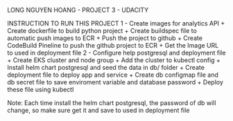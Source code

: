 LONG NGUYEN HOANG - PROJECT 3 - UDACITY

INSTRUCTION TO RUN THIS PROJECT
1 - Create images for analytics API
    + Create dockerfile to build python project
    + Create buildspec file to automatic push images to ECR
    + Push the project to github
    + Create CodeBuild Pineline to push the github project to ECR
    + Get the Image URL to used in deployment file
2 - Configure help postgresql and deployment file
    + Create EKS cluster and node group
    + Add the cluster to kubectl config
    + Install helm chart postgresql and seed the data in db/ folder
    + Create deployment file to deploy app and service
    + Create db configmap file and db secret file to save enviroment variable
    and database password
    + Deploy these file using kubectl 

Note: Each time install the helm chart postgresql, the password 
of db will change, so make sure get it and save to used in deployment file
